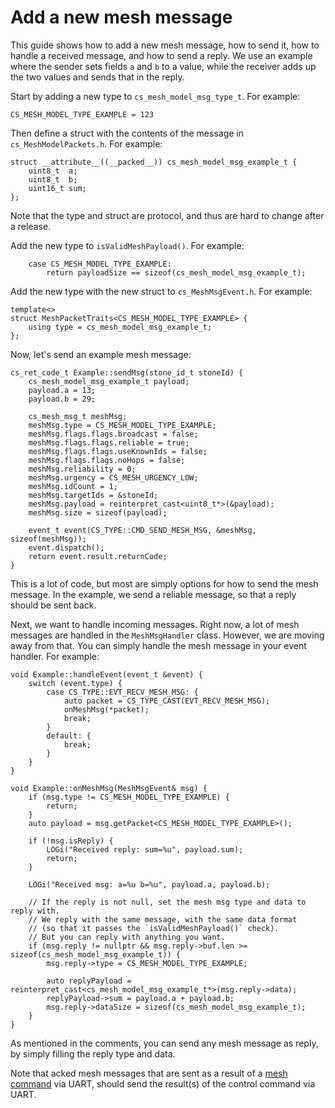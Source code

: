 # Add a new mesh message

This guide shows how to add a new mesh message, how to send it, how to handle a received message, and how to send a reply.
We use an example where the sender sets fields `a` and `b` to a value, while the receiver adds up the two values and sends that in the reply.

Start by adding a new type to `cs_mesh_model_msg_type_t`. For example:
```
CS_MESH_MODEL_TYPE_EXAMPLE = 123
```

Then define a struct with the contents of the message in `cs_MeshModelPackets.h`. For example:
```
struct __attribute__((__packed__)) cs_mesh_model_msg_example_t {
	uint8_t  a;
	uint8_t  b;
	uint16_t sum;
};
```

Note that the type and struct are protocol, and thus are hard to change after a release.

Add the new type to `isValidMeshPayload()`. For example:
```
	case CS_MESH_MODEL_TYPE_EXAMPLE:
		return payloadSize == sizeof(cs_mesh_model_msg_example_t);
```

Add the new type with the new struct to `cs_MeshMsgEvent.h`. For example:
```
template<>
struct MeshPacketTraits<CS_MESH_MODEL_TYPE_EXAMPLE> {
	using type = cs_mesh_model_msg_example_t;
};
```

Now, let's send an example mesh message:
```
cs_ret_code_t Example::sendMsg(stone_id_t stoneId) {
	cs_mesh_model_msg_example_t payload;
	payload.a = 13;
	payload.b = 29;

	cs_mesh_msg_t meshMsg;
	meshMsg.type = CS_MESH_MODEL_TYPE_EXAMPLE;
	meshMsg.flags.flags.broadcast = false;
	meshMsg.flags.flags.reliable = true;
	meshMsg.flags.flags.useKnownIds = false;
	meshMsg.flags.flags.noHops = false;
	meshMsg.reliability = 0;
	meshMsg.urgency = CS_MESH_URGENCY_LOW;
	meshMsg.idCount = 1;
	meshMsg.targetIds = &stoneId;
	meshMsg.payload = reinterpret_cast<uint8_t*>(&payload);
	meshMsg.size = sizeof(payload);

	event_t event(CS_TYPE::CMD_SEND_MESH_MSG, &meshMsg, sizeof(meshMsg));
	event.dispatch();
	return event.result.returnCode;
}
```
This is a lot of code, but most are simply options for how to send the mesh message.
In the example, we send a reliable message, so that a reply should be sent back.


Next, we want to handle incoming messages.
Right now, a lot of mesh messages are handled in the `MeshMsgHandler` class. However, we are moving away from that. You can simply handle the mesh message in your event handler. For example:
```
void Example::handleEvent(event_t &event) {
	switch (event.type) {
		case CS_TYPE::EVT_RECV_MESH_MSG: {
			auto packet = CS_TYPE_CAST(EVT_RECV_MESH_MSG);
			onMeshMsg(*packet);
			break;
		}
		default: {
			break;
		}
	}
}

void Example::onMeshMsg(MeshMsgEvent& msg) {
	if (msg.type != CS_MESH_MODEL_TYPE_EXAMPLE) {
		return;
	}
	auto payload = msg.getPacket<CS_MESH_MODEL_TYPE_EXAMPLE>();

	if (!msg.isReply) {
		LOGi("Received reply: sum=%u", payload.sum);
		return;
	}

	LOGi("Received msg: a=%u b=%u", payload.a, payload.b);

	// If the reply is not null, set the mesh msg type and data to reply with.
	// We reply with the same message, with the same data format
	// (so that it passes the `isValidMeshPayload()` check).
	// But you can reply with anything you want.
	if (msg.reply != nullptr && msg.reply->buf.len >= sizeof(cs_mesh_model_msg_example_t)) {
		msg.reply->type = CS_MESH_MODEL_TYPE_EXAMPLE;

		auto replyPayload = reinterpret_cast<cs_mesh_model_msg_example_t*>(msg.reply->data);
		replyPayload->sum = payload.a + payload.b;
		msg.reply->dataSize = sizeof(cs_mesh_model_msg_example_t);
	}
}

```
As mentioned in the comments, you can send any mesh message as reply, by simply filling the reply type and data.

Note that acked mesh messages that are sent as a result of a [mesh command](../protocol/PROTOCOL.md#mesh-command-packet) via UART, should send the result(s) of the control command via UART.

